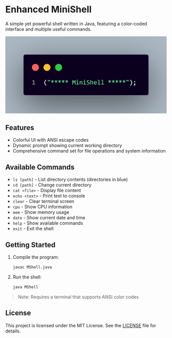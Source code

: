 # Enhanced MiniShell

A simple yet powerful shell written in Java, featuring a color-coded interface and multiple useful commands.

![Screenshot](developer_tools/minishell.PNG?raw=true)

## Features
- Colorful UI with ANSI escape codes
- Dynamic prompt showing current working directory
- Comprehensive command set for file operations and system information

## Available Commands
- `ls [path]` - List directory contents (directories in blue)
- `cd [path]` - Change current directory
- `cat <file>` - Display file content
- `echo <text>` - Print text to console
- `clear` - Clear terminal screen
- `cpu` - Show CPU information
- `mem` - Show memory usage
- `date` - Show current date and time
- `help` - Show available commands
- `exit` - Exit the shell

## Getting Started
1. Compile the program:
   ```bash
   javac MShell.java
   ```
2. Run the shell:
   ```bash
   java MShell
   ```

> Note: Requires a terminal that supports ANSI color codes

## License

This project is licensed under the MIT License. See the [LICENSE](LICENSE) file for details.
